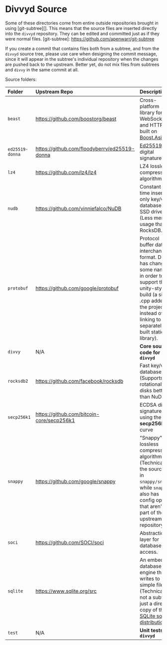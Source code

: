 # Divvyd Source

Some of these directories come from entire outside repositories brought in
using [git-subtree][]. This means that the source files are inserted directly
into the `divvyd` repository. They can be edited and committed just as if they
were normal files.
[git-subtree]: https://github.com/apenwarr/git-subtree

If you create a commit that contains files both from a subtree, and from the
`divvyd` source tree, please use care when designing the commit message, since
it will appear in the subtree's individual repository when the changes are
pushed back to the upstream. Better yet, do not mix files from subtrees and
`divvy` in the same commit at all.

Source folders:

| Folder          | Upstream Repo                                | Description |
|:----------------|:---------------------------------------------|:------------|
| `beast`         | https://github.com/boostorg/beast            | Cross-platform library for WebSocket and HTTP built on [Boost.Asio](https://think-async.com/Asio) |
| `ed25519-donna` | https://github.com/floodyberry/ed25519-donna | [Ed25519](http://ed25519.cr.yp.to/) digital signatures |
| `lz4`           | https://github.com/lz4/lz4                   | LZ4 lossless compression algorithm |
| `nudb`          | https://github.com/vinniefalco/NuDB          | Constant-time insert-only key/value database for SSD drives (Less memory usage than RocksDB.) |
| `protobuf`      | https://github.com/google/protobuf           | Protocol buffer data interchange format. Divvy has changed some names in order to support the unity-style of build (a single .cpp added to the project, instead of linking to a separately built static library). |
| `divvy`        | N/A                                          | **Core source code for `divvyd`** |
| `rocksdb2`      | https://github.com/facebook/rocksdb          | Fast key/value database. (Supports rotational disks better than NuDB.) |
| `secp256k1`     | https://github.com/bitcoin-core/secp256k1    | ECDSA digital signatures using the **secp256k1** curve |
| `snappy`        | https://github.com/google/snappy             | "Snappy" lossless compression algorithm. (Technically, the source is in `snappy/snappy`, while `snappy/` also has config options that aren't part of the upstream repository.) |
| `soci`          | https://github.com/SOCI/soci                 | Abstraction layer for database access. |
| `sqlite`        | https://www.sqlite.org/src                   | An embedded database engine that writes to simple files. (Technically not a subtree, just a direct copy of the [SQLite source distribution](http://sqlite.org/download.html).) |
| `test`          | N/A                                          | **Unit tests for `divvyd`** |
